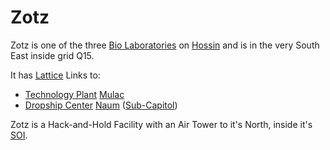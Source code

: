 # Zotz

Zotz is one of the three [Bio Laboratories](../locations/Bio_Laboratory.md) on
[Hossin](../locations/Hossin.md) and is in the very South East inside grid Q15.

It has [Lattice](../terminology/Lattice.md) Links to:

- [Technology Plant](../locations/Technology_Plant.md) [Mulac](Mulac.md)
- [Dropship Center](../locations/Dropship_Center.md) [Naum](Naum.md)
  ([Sub-Capitol](../locations/Sub-Capitol.md))

Zotz is a Hack-and-Hold Facility with an Air Tower to it's North, inside it's
[SOI](../locations/Sphere_of_Influence.md).

